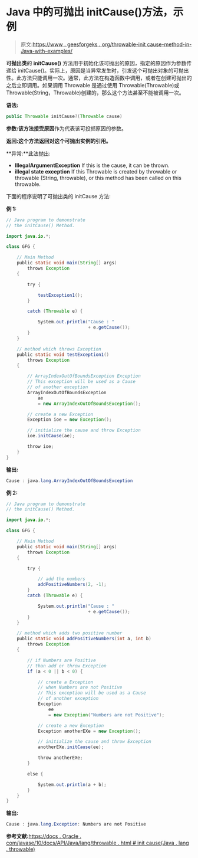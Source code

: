 # Java 中的可抛出 initCause()方法，示例

> 原文:[https://www . geesforgeks . org/throwable-init cause-method-in-Java-with-examples/](https://www.geeksforgeeks.org/throwable-initcause-method-in-java-with-examples/)

**可抛出类**的 **initCause()** 方法用于初始化该可抛出的原因，指定的原因作为参数传递给 initCause()。实际上，原因是当异常发生时，引发这个可抛出对象的可抛出性。此方法只能调用一次。通常，此方法在构造函数中调用，或者在创建可抛出的之后立即调用。如果调用 Throwable 是通过使用 Throwable(Throwable)或 Throwable(String，Throwable)创建的，那么这个方法甚至不能被调用一次。

**语法:**

```java
public Throwable initCause?(Throwable cause)
```

**参数:**该方法接受**原因**作为代表该可投掷原因的参数。

**返回:**这个方法返回**对这个可抛出实例的引用。**

**异常:**此法抛出:

*   **IllegalArgumentException** If this is the cause, it can be thrown.
*   **illegal state exception** If this Throwable is created by throwable or throwable (String, throwable), or this method has been called on this throwable.

下面的程序说明了可抛出类的 initCause 方法:

**例 1:**

```java
// Java program to demonstrate
// the initCause() Method.

import java.io.*;

class GFG {

    // Main Method
    public static void main(String[] args)
        throws Exception
    {

        try {

            testException1();
        }

        catch (Throwable e) {

            System.out.println("Cause : "
                               + e.getCause());
        }
    }

    // method which throws Exception
    public static void testException1()
        throws Exception
    {

        // ArrayIndexOutOfBoundsException Exception
        // This exception will be used as a Cause
        // of another exception
        ArrayIndexOutOfBoundsException
            ae
            = new ArrayIndexOutOfBoundsException();

        // create a new Exception
        Exception ioe = new Exception();

        // initialize the cause and throw Exception
        ioe.initCause(ae);

        throw ioe;
    }
}
```

**输出:**

```java
Cause : java.lang.ArrayIndexOutOfBoundsException

```

**例 2:**

```java
// Java program to demonstrate
// the initCause() Method.

import java.io.*;

class GFG {

    // Main Method
    public static void main(String[] args)
        throws Exception
    {

        try {

            // add the numbers
            addPositiveNumbers(2, -1);
        }
        catch (Throwable e) {

            System.out.println("Cause : "
                               + e.getCause());
        }
    }

    // method which adds two positive number
    public static void addPositiveNumbers(int a, int b)
        throws Exception
    {

        // if Numbers are Positive
        // than add or throw Exception
        if (a < 0 || b < 0) {

            // create a Exception
            // when Numbers are not Positive
            // This exception will be used as a Cause
            // of another exception
            Exception
                ee
                = new Exception("Numbers are not Positive");

            // create a new Exception
            Exception anotherEXe = new Exception();

            // initialize the cause and throw Exception
            anotherEXe.initCause(ee);

            throw anotherEXe;
        }

        else {

            System.out.println(a + b);
        }
    }
}
```

**输出:**

```java
Cause : java.lang.Exception: Numbers are not Positive

```

**参考文献:**[https://docs . Oracle . com/javase/10/docs/API/Java/lang/throwable . html # init cause(Java . lang . throwable)](https://docs.oracle.com/javase/10/docs/api/java/lang/Throwable.html#initCause(java.lang.Throwable))